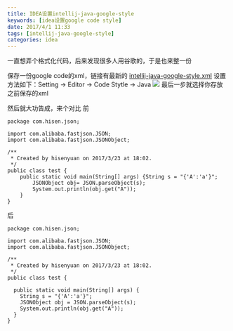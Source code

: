 ```yaml
---
title: IDEA设置intellij-java-google-style
keywords: [idea设置google code style]
date: 2017/4/1 11:33
tags: [intellij-java-google-style]
categories: idea
---
```


一直想弄个格式化代码，后来发现很多人用谷歌的，于是也来整一份

保存一份google code的xml，链接有最新的
<a href="https://github.com/google/styleguide/blob/gh-pages/intellij-java-google-style.xml" target="_blank">intellij-java-google-style.xml</a>
设置方法如下：Setting -> Editor -> Code Stytle -> Java
<img src="http://wx3.sinaimg.cn/mw690/b2e389b6ly1fe713rpzl2j20tq0h30v7.jpg" />
最后一步就选择你存放之前保存的xml

然后就大功告成，来个对比
前
```
package com.hisen.json;

import com.alibaba.fastjson.JSON;
import com.alibaba.fastjson.JSONObject;

/**
 * Created by hisenyuan on 2017/3/23 at 18:02.
 */
public class test {
    public static void main(String[] args) {String s = "{'A':'a'}";
        JSONObject obj= JSON.parseObject(s);
        System.out.println(obj.get("A"));
    }
}
```
后
```
package com.hisen.json;

import com.alibaba.fastjson.JSON;
import com.alibaba.fastjson.JSONObject;

/**
 * Created by hisenyuan on 2017/3/23 at 18:02.
 */
public class test {

  public static void main(String[] args) {
    String s = "{'A':'a'}";
    JSONObject obj = JSON.parseObject(s);
    System.out.println(obj.get("A"));
  }
}
```
